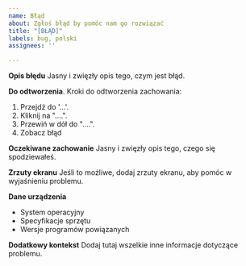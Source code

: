 ```yaml
---
name: Błąd
about: Zgłoś błąd by pomóc nam go rozwiązać
title: "[BŁĄD]"
labels: bug, polski
assignees: ''

---
```


**Opis błędu**
Jasny i zwięzły opis tego, czym jest błąd.

**Do odtworzenia**.
Kroki do odtworzenia zachowania:
1. Przejdź do '...'.
2. Kliknij na "....".
3. Przewiń w dół do "....".
4. Zobacz błąd

**Oczekiwane zachowanie**
Jasny i zwięzły opis tego, czego się spodziewałeś.

**Zrzuty ekranu**
Jeśli to możliwe, dodaj zrzuty ekranu, aby pomóc w wyjaśnieniu problemu.

**Dane urządzenia**
 * System operacyjny
 * Specyfikacje sprzętu
 * Wersje programów powiązanych

**Dodatkowy kontekst**
Dodaj tutaj wszelkie inne informacje dotyczące problemu.
